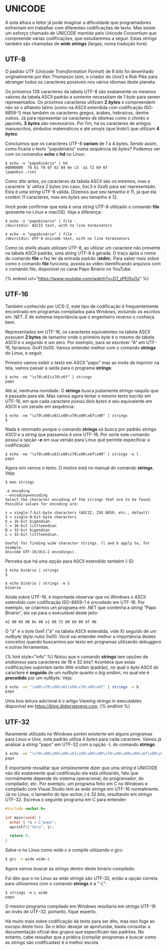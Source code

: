 # UNICODE

A esta altura o leitor já pode imaginar a dificuldade que programadores enfrentam em trabalhar com diferentes codificações de texto. Mas existe um esforço chamado de UNICODE mantido pelo Unicode Consortium que compreende várias codificações, que estudaremos a seguir. Estas _strings_ também são chamadas de _**wide strings**_ (largas, numa tradução livre).

## UTF-8

O padrão UTF (_Unicode Transformation Format_) de 8 _bits_ foi desenhado originalmente por Ken Thompson (sim, o criador do Unix!) e Rob Pike para abranger todos os caracteres possíveis nos vários idiomas deste planeta.

Os primeiros 128 caracteres da tabela UTF-8 são exatamente os mesmos valores da tabela ASCII padrão e somente necessitam de 1 _byte_ para serem representados. Os próximos caracteres utilizam **2** _**bytes**_ e compreendem não só o alfabeto latino (como na ASCII estendida com codificação ISO-8859-1) mas também os caracteres gregos, árabes, hebraicos, dentre outros. Já para representar os caracteres de idiomas como o chinês e japonês, **3** _**bytes**_ são necessários. Por fim, há os caracteres de antigos manuscritos, símbolos matemáticos e até _emojis_ (que lindo!) que utilizam **4** _**bytes**_.

Concluímos que os caracteres UTF-8 **variam** de 1 a 4 bytes. Sendo assim, como ficaria o texto "papobinário" numa sequência de _bytes_? Podemos ver com os comandos **echo** e **hd** no Linux:

```
$ echo -n "papobinário" | hd
00000000  70 61 70 6f 62 69 6e c3  a1 72 69 6f              |papobin..rio|
```

Como dito antes, os caracteres da tabela ASCII são os mesmos, mas o caractere 'á' utiliza 2 bytes (no caso, 0xc3 e 0xa1) para ser representado. Esta é uma _string_ UTF-8 válida. Dizemos que seu tamanho é 11, já que ela contém 11 caracteres, mas em _bytes_ seu tamanho é 12.

Você pode confirmar que esta é uma _string_ UTF-8 utilizado o comando **file** (presente no Linux e macOS). Veja a diferença:

```
$ echo -n "papobinario" | file -
/dev/stdin: ASCII text, with no line terminators

$ echo -n "papobinário" | file -
/dev/stdin: UTF-8 Unicode text, with no line terminators
```

Como os _shells_ atuais utilizam UTF-8, ao utilizar um caractere não presente na tabela ASCII padrão, uma _string_ UTF-8 é gerada. O traço após o nome do comando **file** o fez ler da entrada padrão (**stdin**). Para saber mais sobre como o comando **file** funciona, assista ao vídeo Identificando arquivos com o comando file, disponível no canal Papo Binário no YouTube.

{% embed url="https://www.youtube.com/watch?v=D7_zPEt5vGs" %}

## UTF-16

Também conhecido por UCS-2, este tipo de codificação é frequentemente encontrado em programas compilados para Windows, incluindo os escritos em .NET. É de extrema importância que o engenheiro reverso o conheça bem.

Representados em UTF-16, os caracteres equivalentes na tabela ASCII possuem **2 bytes** de tamanho onde o primeiro _byte_ é o mesmo da tabela ASCII e o segundo é um zero. Por exemplo, para se escrever "A" em UTF-16, faríamos: 0x41 0x00. Vamos entender melhor com o comando **strings** do Linux, a seguir.

Primeiro vamos exibir o texto em ASCII "papo" mas ao invés de imprimir na tela, vamos passar a saída para o programa **strings**:

```
$ echo -ne "\x70\x61\x70\x6f" | strings
papo
```

Até aí, nenhuma novidade. O **strings** busca justamente _strings_ naquilo que é passado para ele. Mas vamos agora tentar o mesmo texto escrito em UTF-16, em que cada caractere possui dois _bytes_ e seu equivalente em ASCII e um zerado em sequência:

```
$ echo -ne "\x70\x00\x61\x00\x70\x00\x6f\x00" | strings
$
```

Nada é retornado porque o comando **strings** só busca por padrão _strings_ ASCII e a _string_ que passamos é uma UTF-16. Por sorte este comando possui a opção **-e** em sua versão para Linux que permite especificar a codificação:

```
$ echo -ne "\x70\x00\x61\x00\x70\x00\x6f\x00" | strings -e l
papo
```

Agora sim vemos o texto. O motivo está no manual do comando **strings**. Veja:

```
$ man strings
```

```
-e encoding
--encoding=encoding
Select the character encoding of the strings that are to be found.  Possible values for encoding are:

s = single-7-bit-byte characters (ASCII, ISO 8859, etc., default)
S = single-8-bit-byte characters
b = 16-bit bigendian
l = 16-bit littleendian
B = 32-bit bigendian
L = 32-bit littleendian.

Useful for finding wide character strings. (l and b apply to, for example,
Unicode UTF-16/UCS-2 encodings).
```

Perceba que há uma opção para ASCII estendido também (-S):

```
$ echo binário | strings
$

$ echo binário | strings -e S
binário
```

Ainda sobre UTF-16, é importante observar que no Windows o ASCII estendido com codificação ISO-8859-1 é _encodado_ em UTF-16. Por exemplo, se criarmos um programa em .NET que contenha a _string_ "Papo Binário", ela vai para o executável deste jeito:

```
42 00 69 00 6e 00 e1 00 72 00 69 00 6f 00
```

O "á" é o _byte_ 0xe1 ("á" na tabela ASCII estendida, vide X) seguido de um _nullbyte_ (_byte_ nulo) 0x00. Você vai entender melhor a importância destes conceitos quando buscarmos por texto em programas utilizando _debuggers_ e outras ferramentas.

{% hint style="info" %}
Notou que o comando **strings** tem opções de _endianess_ para caracteres de 16 e 32 _bits_? Acontece que estas codificações suportam tanto _little endian_ (padrão), no qual o _byte_ ASCII do caractere é **seguido** de um _nullbyte_ quanto o _big endian_, no qual ele é **precedido** por um _nullbyte_. Veja:

```bash
$ echo -ne "\x00\x70\x00\x61\x00\x70\x00\x6f" | strings -e b
papo
```

Uma boa leitura adicional é o artigo Viewing strings in executables disponível em https://blog.didierstevens.com.
{% endhint %}

## UTF-32

Raramente utilizado no Windows porém existente em alguns programas para Linux e Unix, este padrão utiliza 4 _bytes_ para cada caractere. Vamos já analisar a _string_ "papo" em UTF-32 com a opção -L do comando **strings**:

```bash
$ echo -ne "\x70\x00\x00\x00\x61\x00\x00\x00\x70\x00\x00\x00\x6f\x00\x00\x00" | strings -e L
papo
```

É importante ressaltar que simplesmente dizer que uma _string_ é UNICODE não diz exatamente qual codificação ela está utilizando, fato que normalmente depende do sistema operacional, do programador, do compilador, etc. Por exemplo, um programa feito em C no Windows e compilado com Visual Studio tem as _wide strings_ em UTF-16 normalmente. Já no Linux, o tamanho do tipo _wchar\_t_ é 32 _bits_, resultando em _strings_ UTF-32. Escreva o seguinte programa em C para entender:

```c
#include <wchar.h>

int main(void) {
  wchar_t *s = L"papo";
  wprintf(L"%S\n", s);

  return 0;
}
```

Salve-o no Linux como _wide.c_ e compile utilizando o gcc:

```bash
$ gcc -o wide wide.c
```

Agora vamos buscar as _strings_ dentro deste binário compilado.

Foi dito que o no Linux as _wide strings_ são UTF-32, então a opção correta para utilizarmos com o comando **strings** é a "-L":

```
$ strings -e L wide
papo
```

O mesmo programa compilado em Windows resultaria em _strings_ UTF-16 ao invés de UTF-32, portanto, fique esperto.

Há muito mais sobre codificação de texto para ser dito, mas isso foge ao escopo deste livro. Se o leitor desejar se aprofundar, basta consultar a documentação oficial dos grupos que especificam tais padrões. No entanto, cabe ressaltar que a prática (compilar programas e buscar como as _strings_ são codificadas) é a melhor escola.
